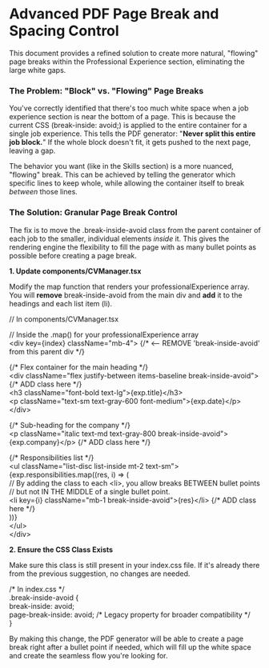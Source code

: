 # **Advanced PDF Page Break and Spacing Control**

This document provides a refined solution to create more natural, "flowing" page breaks within the Professional Experience section, eliminating the large white gaps.

### **The Problem: "Block" vs. "Flowing" Page Breaks**

You've correctly identified that there's too much white space when a job experience section is near the bottom of a page. This is because the current CSS (break-inside: avoid;) is applied to the entire container for a single job experience. This tells the PDF generator: "**Never split this entire job block.**" If the whole block doesn't fit, it gets pushed to the next page, leaving a gap.

The behavior you want (like in the Skills section) is a more nuanced, "flowing" break. This can be achieved by telling the generator which specific lines to keep whole, while allowing the container itself to break *between* those lines.

### **The Solution: Granular Page Break Control**

The fix is to move the .break-inside-avoid class from the parent container of each job to the smaller, individual elements *inside* it. This gives the rendering engine the flexibility to fill the page with as many bullet points as possible before creating a page break.

**1\. Update components/CVManager.tsx**

Modify the map function that renders your professionalExperience array. You will **remove** break-inside-avoid from the main div and **add** it to the headings and each list item (li).

// In components/CVManager.tsx

// Inside the .map() for your professionalExperience array  
\<div key={index} className="mb-4"\> {/\* \<-- REMOVE 'break-inside-avoid' from this parent div \*/}  
    
  {/\* Flex container for the main heading \*/}  
  \<div className="flex justify-between items-baseline break-inside-avoid"\> {/\* ADD class here \*/}  
    \<h3 className="font-bold text-lg"\>{exp.title}\</h3\>  
    \<p className="text-sm text-gray-600 font-medium"\>{exp.date}\</p\>  
  \</div\>  
    
  {/\* Sub-heading for the company \*/}  
  \<p className="italic text-md text-gray-800 break-inside-avoid"\>{exp.company}\</p\> {/\* ADD class here \*/}

  {/\* Responsibilities list \*/}  
  \<ul className="list-disc list-inside mt-2 text-sm"\>  
    {exp.responsibilities.map((res, i) \=\> (  
      // By adding the class to each \<li\>, you allow breaks BETWEEN bullet points  
      // but not IN THE MIDDLE of a single bullet point.  
      \<li key={i} className="mb-1 break-inside-avoid"\>{res}\</li\> {/\* ADD class here \*/}  
    ))}  
  \</ul\>  
\</div\>

**2\. Ensure the CSS Class Exists**

Make sure this class is still present in your index.css file. If it's already there from the previous suggestion, no changes are needed.

/\* In index.css \*/  
.break-inside-avoid {  
  break-inside: avoid;  
  page-break-inside: avoid; /\* Legacy property for broader compatibility \*/  
}

By making this change, the PDF generator will be able to create a page break right after a bullet point if needed, which will fill up the white space and create the seamless flow you're looking for.